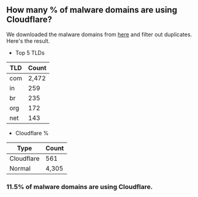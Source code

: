 ## How many % of malware domains are using Cloudflare?


We downloaded the malware domains from [here](https://urlhaus.abuse.ch) and filter out duplicates.
Here's the result.


[//]: # (start replacement)


- Top 5 TLDs

| TLD | Count |
| --- | --- |
| com | 2,472 |
| in | 259 |
| br | 235 |
| org | 172 |
| net | 143 |


- Cloudflare %

| Type | Count |
| --- | --- |
| Cloudflare | 561 |
| Normal | 4,305 |


### 11.5% of malware domains are using Cloudflare.